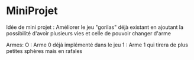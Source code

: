 # MiniProjet
Idée de mini projet : Améliorer le jeu "gorilas" déjà existant en ajoutant la possibilité d'avoir plusieurs vies et celle de pouvoir changer d'arme

Armes:
O : Arme 0 déjà implémenté dans le jeu
1 : Arme 1 qui tirera de plus petites sphères mais en rafales
